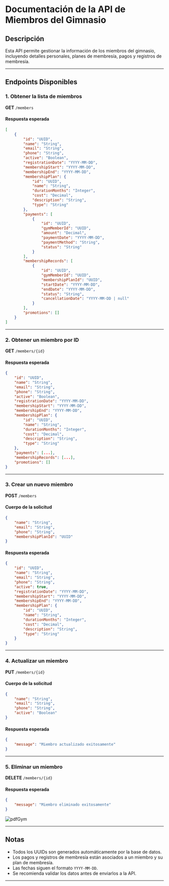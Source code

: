 # Documentación de la API de Miembros del Gimnasio

## Descripción
Esta API permite gestionar la información de los miembros del gimnasio, incluyendo detalles personales, planes de membresía, pagos y registros de membresía.

---

## Endpoints Disponibles

### 1. Obtener la lista de miembros
**GET** `/members`

#### Respuesta esperada
```json
[
    {
        "id": "UUID",
        "name": "String",
        "email": "String",
        "phone": "String",
        "active": "Boolean",
        "registrationDate": "YYYY-MM-DD",
        "membershipStart": "YYYY-MM-DD",
        "membershipEnd": "YYYY-MM-DD",
        "membershipPlan": {
            "id": "UUID",
            "name": "String",
            "durationMonths": "Integer",
            "cost": "Decimal",
            "description": "String",
            "type": "String"
        },
        "payments": [
            {
                "id": "UUID",
                "gymMemberId": "UUID",
                "amount": "Decimal",
                "paymentDate": "YYYY-MM-DD",
                "paymentMethod": "String",
                "status": "String"
            }
        ],
        "membershipRecords": [
            {
                "id": "UUID",
                "gymMemberId": "UUID",
                "membershipPlanId": "UUID",
                "startDate": "YYYY-MM-DD",
                "endDate": "YYYY-MM-DD",
                "status": "String",
                "cancellationDate": "YYYY-MM-DD | null"
            }
        ],
        "promotions": []
    }
]
```

---

### 2. Obtener un miembro por ID
**GET** `/members/{id}`

#### Respuesta esperada
```json
{
    "id": "UUID",
    "name": "String",
    "email": "String",
    "phone": "String",
    "active": "Boolean",
    "registrationDate": "YYYY-MM-DD",
    "membershipStart": "YYYY-MM-DD",
    "membershipEnd": "YYYY-MM-DD",
    "membershipPlan": {
        "id": "UUID",
        "name": "String",
        "durationMonths": "Integer",
        "cost": "Decimal",
        "description": "String",
        "type": "String"
    },
    "payments": [...],
    "membershipRecords": [...],
    "promotions": []
}
```

---

### 3. Crear un nuevo miembro
**POST** `/members`

#### Cuerpo de la solicitud
```json
{
    "name": "String",
    "email": "String",
    "phone": "String",
    "membershipPlanId": "UUID"
}
```

#### Respuesta esperada
```json
{
    "id": "UUID",
    "name": "String",
    "email": "String",
    "phone": "String",
    "active": true,
    "registrationDate": "YYYY-MM-DD",
    "membershipStart": "YYYY-MM-DD",
    "membershipEnd": "YYYY-MM-DD",
    "membershipPlan": {
        "id": "UUID",
        "name": "String",
        "durationMonths": "Integer",
        "cost": "Decimal",
        "description": "String",
        "type": "String"
    }
}
```

---

### 4. Actualizar un miembro
**PUT** `/members/{id}`

#### Cuerpo de la solicitud
```json
{
    "name": "String",
    "email": "String",
    "phone": "String",
    "active": "Boolean"
}
```

#### Respuesta esperada
```json
{
    "message": "Miembro actualizado exitosamente"
}
```

---

### 5. Eliminar un miembro
**DELETE** `/members/{id}`

#### Respuesta esperada
```json
{
    "message": "Miembro eliminado exitosamente"
}
```

![pdfGym](https://github.com/user-attachments/assets/93900cae-e944-4214-88bb-5fc352af53e4)

---

## Notas
- Todos los UUIDs son generados automáticamente por la base de datos.
- Los pagos y registros de membresía están asociados a un miembro y su plan de membresía.
- Las fechas siguen el formato `YYYY-MM-DD`.
- Se recomienda validar los datos antes de enviarlos a la API.

---
